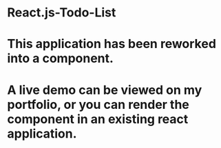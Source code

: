 # React.js-Todo-List

# This application has been reworked into a component.
# A live demo can be viewed on my portfolio, or you can render the component in an existing react application.
